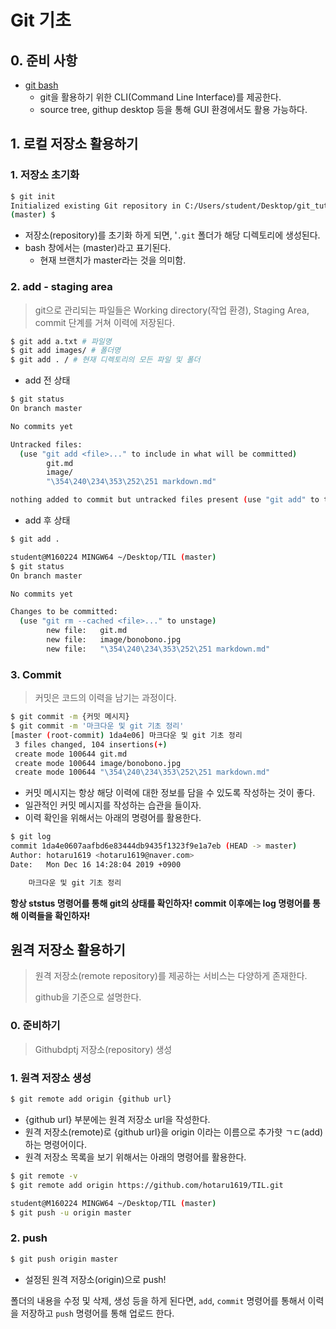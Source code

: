 # Git 기초

##  0. 준비 사항

* [git bash](https://gitforwindows.org/)
  *  git을 활용하기 위한 CLI(Command Line Interface)를 제공한다.
  * source tree, githup desktop 등을 통해 GUI 환경에서도 활용 가능하다.

## 1. 로컬 저장소 활용하기

### 1. 저장소 초기화

```bash
$ git init
Initialized existing Git repository in C:/Users/student/Desktop/git_tutorial/.git/
(master) $
```



* 저장소(repository)를 초기화 하게 되면, '`.git` 폴더가 해당 디렉토리에 생성된다.
* bash 창에서는 (master)라고 표기된다.
  * 현재 브랜치가 master라는 것을 의미함.

### 2. add - staging area

> git으로 관리되는 파일들은 Working directory(작업 환경), Staging Area, commit 단계를 거쳐 이력에 저장된다.

```bash
$ git add a.txt # 파일명
$ git add images/ # 폴더명
$ git add . / # 현재 디렉토리의 모든 파일 및 폴더
```

* add 전 상태

```bash
$ git status
On branch master

No commits yet

Untracked files:
  (use "git add <file>..." to include in what will be committed)
        git.md
        image/
        "\354\240\234\353\252\251 markdown.md"

nothing added to commit but untracked files present (use "git add" to track)
```



* add 후 상태

```bash
$ git add .

student@M160224 MINGW64 ~/Desktop/TIL (master)
$ git status
On branch master

No commits yet

Changes to be committed:
  (use "git rm --cached <file>..." to unstage)
        new file:   git.md
        new file:   image/bonobono.jpg
        new file:   "\354\240\234\353\252\251 markdown.md"
```



### 3. Commit

> 커밋은 코드의 이력을 남기는 과정이다.

```bash
$ git commit -m {커밋 메시지}
$ git commit -m '마크다운 및 git 기초 정리'
[master (root-commit) 1da4e06] 마크다운 및 git 기초 정리
 3 files changed, 104 insertions(+)
 create mode 100644 git.md
 create mode 100644 image/bonobono.jpg
 create mode 100644 "\354\240\234\353\252\251 markdown.md"
```

* 커밋 메시지는 항상 해당 이력에 대한 정보를 담을 수 있도록 작성하는 것이 좋다.
* 일관적인 커밋 메시지를 작성하는 습관을 들이자.
* 이력 확인을 위해서는 아래의 명령어를 활용한다.

```bash
$ git log
commit 1da4e0607aafbd6e83444db9435f1323f9e1a7eb (HEAD -> master)
Author: hotaru1619 <hotaru1619@naver.com>
Date:   Mon Dec 16 14:28:04 2019 +0900

    마크다운 및 git 기초 정리
```

**항상 ststus 명령어를 통해 git의 상태를 확인하자! commit 이후에는 log 명령어를 통해 이력들을 확인하자!**



## 원격 저장소 활용하기

> 원격 저장소(remote repository)를 제공하는 서비스는 다양하게 존재한다.
>
> github을 기준으로 설명한다.  

### 0. 준비하기

> Githubdptj 저장소(repository) 생성

### 1. 원격 저장소 생성

```bash
$ git remote add origin {github url}
```

* {github url} 부분에는 원격 저장소 url을 작성한다.
* 원격 저장소(remote)로 {github url}을 origin 이라는 이름으로 추가햣 ㄱㄷ(add)하는 명령어이다.
* 원격 저장소 목록을 보기 위해서는 아래의 명령어를 활용한다.

```bash
$ git remote -v
$ git remote add origin https://github.com/hotaru1619/TIL.git

student@M160224 MINGW64 ~/Desktop/TIL (master)
$ git push -u origin master

```

### 2. push

```bash
$ git push origin master
```

* 설정된 원격 저장소(origin)으로 push!

폴더의 내용을 수정 및 삭제, 생성 등을 하게 된다면, `add`, `commit` 명령어를 통해서 이력을 저장하고 `push` 명령어를 통해 업로드 한다.